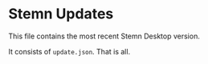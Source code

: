 # Stemn Updates
This file contains the most recent Stemn Desktop version. 

It consists of `update.json`. That is all.
